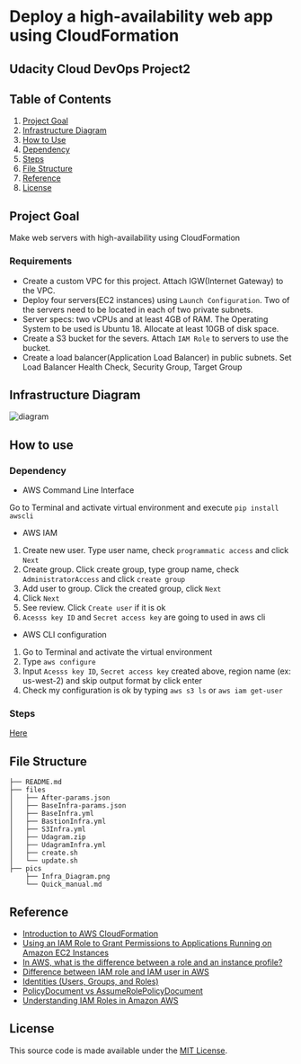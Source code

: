 #  Deploy a high-availability web app using CloudFormation
## Udacity Cloud DevOps Project2

## Table of Contents
1. [Project Goal](#project_goal)
2. [Infrastructure Diagram](#infrastructure_diagram)
3. [How to Use](#how_to_use)    
  1. [Dependency](#dependecy)
  2. [Steps](#steps)
4. [File Structure](#file_structure)
5. [Reference](#reference)
6. [License](#license)


<a name="project_goal"></a>
## Project Goal
Make web servers with high-availability using CloudFormation

### Requirements
- Create a custom VPC for this project. Attach IGW(Internet Gateway) to the VPC. 
- Deploy four servers(EC2 instances) using `Launch Configuration`. Two of the servers need to be located in each of two private subnets.
- Server specs: two vCPUs and at least 4GB of RAM. The Operating System to be used is Ubuntu 18. Allocate at least 10GB of disk space.
- Create a S3 bucket for the severs. Attach `IAM Role` to servers to use the bucket.
- Create a load balancer(Application Load Balancer) in public subnets. Set Load Balancer Health Check, Security Group, Target Group

<a name="infrastructure_diagram"></a>
## Infrastructure Diagram
![diagram](https://github.com/dalpengholic/DevOps_Project2_WebApp_AWS_CloudFormation/blob/master/pics/Infra_Diagram.png)

<a name="how_to_use"></a>
## How to use
<a name="dependency"></a>
### Dependency
- AWS Command Line Interface

Go to Terminal and activate virtual environment and execute `pip install awscli` 

- AWS IAM
1. Create new user. Type user name, check `programmatic access` and click `Next`
2. Create group. Click create group, type group name, check `AdministratorAccess` and click `create group`
3. Add user to group. Click the created group, click `Next`
4. Click `Next`
5. See review. Click `Create user` if it is ok
6. `Acesss key ID` and `Secret access key` are going to used in aws cli 

- AWS CLI configuration
1. Go to Terminal and activate the virtual environment
2. Type `aws configure`
3. Input `Acesss key ID`, `Secret access key` created above, region name (ex: us-west-2) and skip output format by click enter
4. Check my configuration is ok by typing `aws s3 ls` or `aws iam get-user`

<a name="steps"></a>
### Steps
[Here](https://github.com/dalpengholic/DevOps_Project2_WebApp_AWS_CloudFormation/blob/master/pics/Quick_manual.md)

<a name="file_structure"></a>
## File Structure
```
├── README.md
├── files
│   ├── After-params.json
│   ├── BaseInfra-params.json
│   ├── BaseInfra.yml
│   ├── BastionInfra.yml
│   ├── S3Infra.yml
│   ├── Udagram.zip
│   ├── UdagramInfra.yml
│   ├── create.sh
│   └── update.sh
├── pics
    ├── Infra_Diagram.png
    └── Quick_manual.md

```

<a name="reference"></a>
## Reference
- [Introduction to AWS CloudFormation](https://learn.acloud.guru/course/intro-aws-cloudformation/dashboard)
- [Using an IAM Role to Grant Permissions to Applications Running on Amazon EC2 Instances](https://docs.aws.amazon.com/IAM/latest/UserGuide/id_roles_use_switch-role-ec2.html#roles-usingrole-ec2instance-get-started)
- [In AWS, what is the difference between a role and an instance profile?](https://www.quora.com/In-AWS-what-is-the-difference-between-a-role-and-an-instance-profile)
- [Difference between IAM role and IAM user in AWS](https://stackoverflow.com/questions/46199680/difference-between-iam-role-and-iam-user-in-aws/51888634#51888634)
- [Identities (Users, Groups, and Roles)](https://docs.aws.amazon.com/IAM/latest/UserGuide/id.html)
- [PolicyDocument vs AssumeRolePolicyDocument](https://stackoverflow.com/questions/54320728/policydocument-vs-assumerolepolicydocument)
- [Understanding IAM Roles in Amazon AWS](https://blog.schlomo.schapiro.org/2017/06/understanding-iam-roles-in-amazon-aws.html)

<a name="license"></a>
## License
This source code is made available under the [MIT License](https://github.com/dalpengholic/DevOps_Project2_WebApp_AWS_CloudFormation/blob/master/LICENSE).

